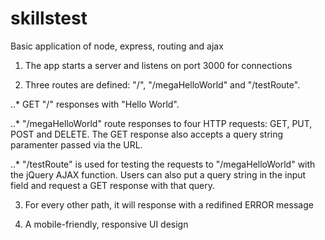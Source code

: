 # skillstest

Basic application of node, express, routing and ajax

1. The app starts a server and listens on port 3000 for connections

2. Three routes are defined: "/", "/megaHelloWorld" and "/testRoute".

..* GET "/" responses with "Hello World".

..* "/megaHelloWorld" route responses to four HTTP requests: GET, PUT, POST and DELETE. 
The GET response also accepts a query string paramenter passed via the URL.

..* "/testRoute" is used for testing the requests to "/megaHelloWorld" with the jQuery AJAX function. Users can also put a query string in the input field and request a GET response with that query.

3. For every other path, it will response with a redifined ERROR message

4. A mobile-friendly, responsive UI design





